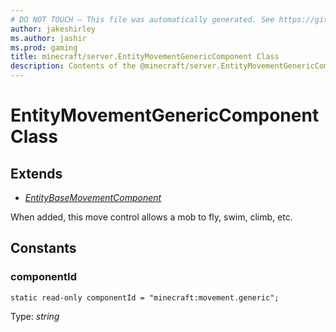 ```yaml
---
# DO NOT TOUCH — This file was automatically generated. See https://github.com/mojang/minecraftapidocsgenerator to modify descriptions, examples, etc.
author: jakeshirley
ms.author: jashir
ms.prod: gaming
title: minecraft/server.EntityMovementGenericComponent Class
description: Contents of the @minecraft/server.EntityMovementGenericComponent class.
---
```

# EntityMovementGenericComponent Class

## Extends
- [*EntityBaseMovementComponent*](EntityBaseMovementComponent.md)

When added, this move control allows a mob to fly, swim, climb, etc.

## Constants

### **componentId**
`static read-only componentId = "minecraft:movement.generic";`

Type: *string*
